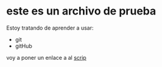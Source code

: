# este es un archivo de prueba
Estoy tratando de aprender a usar: 
* git
* gitHub

voy a poner un enlace a al [scrip](script.js)
